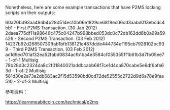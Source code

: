 Nonetheless, here are some example transactions that have P2MS locking scripts on their outputs:

60a20bd93aa49ab4b28d514ec10b06e1829ce6818ec06cd3aabd013ebcdc4bb1  - First P2MS Transaction. (30 Jan 2012)
2daea775df11a98646c475c04247b998bbed053dc0c72db162dd6b0a99a59c26 - Second P2MS Transaction. (03 Feb 2012)
14237b92d26850730ffab1bfb138121e487ddde444734ef195eb7928102bc939 - Third P2MS Transaction. (03 Feb 2012)
ac1d9ed701af32ea52fabd0834acfb1ba4e3584cf0553551f1b61b3d7fb05ee7 - 1-of-1 Multisig
78b28d3c2324da8c2f01840021addbcabb68f7ce1d4da870cabe5e9df6afe63d - 1-of-2 Multisig
581d30e2a73a2db683ac2f15d53590bd0cd72de52555c2722d9d6a78e9fea510 - 2-of-3 Multisig



参考资料：

https://learnmeabitcoin.com/technical/p2ms
